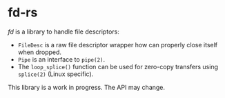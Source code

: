 # fd-rs

*fd* is a library to handle file descriptors:
* `FileDesc` is a raw file descriptor wrapper how can properly close itself when dropped.
* `Pipe` is an interface to `pipe(2)`.
* The `loop_splice()` function can be used for zero-copy transfers using `splice(2)` (Linux specific).

This library is a work in progress.
The API may change.
